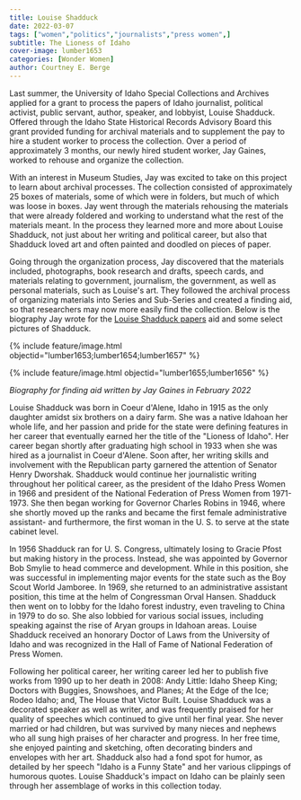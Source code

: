 ```yaml
---
title: Louise Shadduck
date: 2022-03-07 
tags: ["women","politics","journalists","press women",]
subtitle: The Lioness of Idaho
cover-image: lumber1653
categories: [Wonder Women]
author: Courtney E. Berge
---
```


Last summer, the University of Idaho Special Collections and Archives applied for a grant to process the papers of Idaho journalist, political activist, public servant, author, speaker, and lobbyist, Louise Shadduck. Offered through the Idaho State Historical Records Advisory Board this grant provided funding for archival materials and to supplement the pay to hire a student worker to process the collection. Over a period of approximately 3 months, our newly hired student worker, Jay Gaines, worked to rehouse and organize the collection. 

With an interest in Museum Studies, Jay was excited to take on this project to learn about archival processes. The collection consisted of approximately 25 boxes of materials, some of which were in folders, but much of which was loose in boxes. Jay went through the materials rehousing the materials that were already foldered and working to understand what the rest of the materials meant. In the process they learned more and more about Louise Shadduck, not just about her writing and political career, but also that Shadduck loved art and often painted and doodled on pieces of paper. 

Going through the organization process, Jay discovered that the materials included, photographs, book research and drafts, speech cards, and materials relating to government, journalism, the government, as well as personal materials, such as Louise's art. They followed the archival process of organizing materials into Series and Sub-Series and created a finding aid, so that researchers may now more easily find the collection. Below is the biography Jay wrote for the [Louise Shadduck papers](https://archiveswest.orbiscascade.org/ark:/80444/xv850185) aid and some select pictures of Shadduck. 

{% include feature/image.html objectid="lumber1653;lumber1654;lumber1657" %}

{% include feature/image.html objectid="lumber1655;lumber1656" %}

*Biography for finding aid written by Jay Gaines in February 2022*

Louise Shadduck was born in Coeur d'Alene, Idaho in 1915 as the only daughter amidst six brothers on a dairy farm. She was a native Idahoan her whole life, and her passion and pride for the state were defining features in her career that eventually earned her the title of the "Lioness of Idaho". Her career began shortly after graduating high school in 1933 when she was hired as a journalist in Coeur d'Alene. Soon after, her writing skills and involvement with the Republican party garnered the attention of Senator Henry Dworshak. Shadduck would continue her journalistic writing throughout her political career, as the president of the Idaho Press Women in 1966 and president of the National Federation of Press Women from 1971-1973. She then began working for Governor Charles Robins in 1946, where she shortly moved up the ranks and became the first female administrative assistant- and furthermore, the first woman in the U. S. to serve at the state cabinet level.

In 1956 Shadduck ran for U. S. Congress, ultimately losing to Gracie Pfost but making history in the process. Instead, she was appointed by Governor Bob Smylie to head commerce and development. While in this position, she was successful in implementing major events for the state such as the Boy Scout World Jamboree. In 1969, she returned to an administrative assistant position, this time at the helm of Congressman Orval Hansen. Shadduck then went on to lobby for the Idaho forest industry, even traveling to China in 1979 to do so. She also lobbied for various social issues, including speaking against the rise of Aryan groups in Idahoan areas. Louise Shadduck received an honorary Doctor of Laws from the University of Idaho and was recognized in the Hall of Fame of National Federation of Press Women.

Following her political career, her writing career led her to publish five works from 1990 up to her death in 2008: Andy Little: Idaho Sheep King; Doctors with Buggies, Snowshoes, and Planes; At the Edge of the Ice; Rodeo Idaho; and, The House that Victor Built. Louise Shadduck was a decorated speaker as well as writer, and was frequently praised for her quality of speeches which continued to give until her final year. She never married or had children, but was survived by many nieces and nephews who all sung high praises of her character and progress. In her free time, she enjoyed painting and sketching, often decorating binders and envelopes with her art. Shadduck also had a fond spot for humor, as detailed by her speech "Idaho is a Funny State" and her various clippings of humorous quotes. Louise Shadduck's impact on Idaho can be plainly seen through her assemblage of works in this collection today.